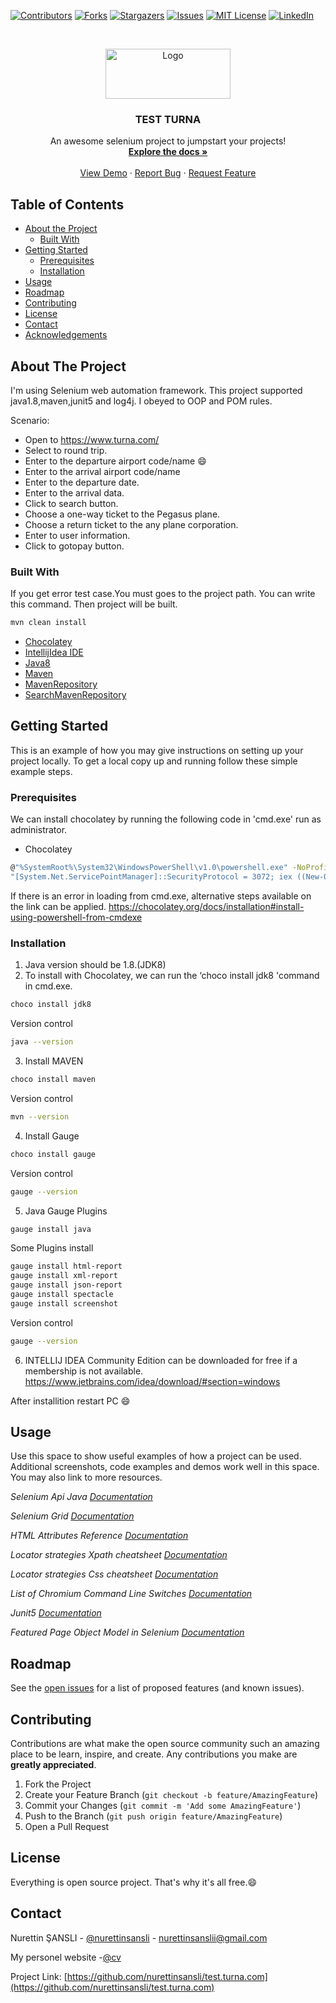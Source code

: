 [![Contributors][contributors-shield]][contributors-url]
[![Forks][forks-shield]][forks-url]
[![Stargazers][stars-shield]][stars-url]
[![Issues][issues-shield]][issues-url]
[![MIT License][license-shield]][license-url]
[![LinkedIn][linkedin-shield]][linkedin-url]



<!-- PROJECT LOGO -->
<br />
<p align="center">
  <a href="https://github.com/nurettinsansli/test.turna.com">
    <img src="https://res.cloudinary.com/turna/image/upload/v1581430290/Images/General/Logo/turna-red-logo-v2.svg" alt="Logo" width="200" height="80">
  </a>

  <h3 align="center">TEST TURNA</h3>

  <p align="center">
    An awesome selenium project to jumpstart your projects!
    <br />
    <a href="https://github.com/nurettinsansli/test.turna.com"><strong>Explore the docs »</strong></a>
    <br />
    <br />
    <a href="https://github.com/nurettinsansli/test.turna.com">View Demo</a>
    ·
    <a href="https://github.com/nurettinsansli/test.turna.com/issues">Report Bug</a>
    ·
    <a href="https://github.com/nurettinsansli/test.turna.com/issues">Request Feature</a>
  </p>
</p>



<!-- TABLE OF CONTENTS -->
## Table of Contents

* [About the Project](#about-the-project)
  * [Built With](#built-with)
* [Getting Started](#getting-started)
  * [Prerequisites](#prerequisites)
  * [Installation](#installation)
* [Usage](#usage)
* [Roadmap](#roadmap)
* [Contributing](#contributing)
* [License](#license)
* [Contact](#contact)
* [Acknowledgements](#acknowledgements)



<!-- ABOUT THE PROJECT -->
## About The Project

I'm using Selenium web automation framework. This project supported java1.8,maven,junit5 and log4j. I obeyed to OOP and POM rules.

Scenario:
* Open to https://www.turna.com/
* Select to round trip.
* Enter to the departure airport code/name :smile:
* Enter to the arrival airport code/name
* Enter to the departure date.
* Enter to the arrival data.
* Click to search button.
* Choose a one-way ticket to the Pegasus plane.
* Choose a return ticket to the any plane corporation.
* Enter to user information.
* Click to gotopay button.

### Built With
If you get error test case.You must goes to the project path. You can write this command. Then project will be built. 
```sh
mvn clean install
```
* [Chocolatey](https://chocolatey.org/docs/installation#install-using-powershell-from-cmdexe)
* [IntellijIdea IDE](https://www.jetbrains.com/idea/download/#section=windows)
* [Java8](https://www.oracle.com/java/technologies/javase-downloads.html)
* [Maven](https://maven.apache.org/)
* [MavenRepository](https://mvnrepository.com/)
* [SearchMavenRepository](https://search.maven.org/)


<!-- GETTING STARTED -->
## Getting Started

This is an example of how you may give instructions on setting up your project locally.
To get a local copy up and running follow these simple example steps.

### Prerequisites

We can install chocolatey by running the following code in 'cmd.exe' run as administrator.
* Chocolatey
```sh
@"%SystemRoot%\System32\WindowsPowerShell\v1.0\powershell.exe" -NoProfile -InputFormat None -ExecutionPolicy Bypass -Command
"[System.Net.ServicePointManager]::SecurityProtocol = 3072; iex ((New-Object System.Net.WebClient).DownloadString('https://chocolatey.org/install.ps1'))" && SET "PATH=%PATH%;%ALLUSERSPROFILE%\chocolatey\bin"
```
If there is an error in loading from cmd.exe, alternative steps available on the link can be applied.
https://chocolatey.org/docs/installation#install-using-powershell-from-cmdexe

### Installation

1. Java version should be 1.8.(JDK8)
2. To install with Chocolatey, we can run the ‘choco install jdk8 'command in cmd.exe.
```sh
choco install jdk8
```
Version control
```sh
java --version
```

3. Install MAVEN
```sh
choco install maven
```
Version control
```sh
mvn --version
```

4. Install Gauge
```sh
choco install gauge
```
Version control
```sh
gauge --version
```
5. Java Gauge Plugins
```sh
gauge install java
```
Some Plugins install
```sh
gauge install html-report
gauge install xml-report
gauge install json-report
gauge install spectacle
gauge install screenshot
```
Version control
```sh
gauge --version
```
6. INTELLIJ IDEA
Community Edition can be downloaded for free if a membership is not available.
https://www.jetbrains.com/idea/download/#section=windows

After installition restart PC :smile:

<!-- USAGE EXAMPLES -->
## Usage

Use this space to show useful examples of how a project can be used. Additional screenshots, code examples and demos work well in this space. You may also link to more resources.

_Selenium Api Java [Documentation](https://www.selenium.dev/selenium/docs/api/java/index.html)_

_Selenium Grid  [Documentation](https://www.selenium.dev/documentation/en/grid)_

_HTML Attributes Reference  [Documentation](https://www.w3schools.com/tags/ref_attributes.asp)_

_Locator strategies Xpath cheatsheet  [Documentation](https://devhints.io/xpath)_

_Locator strategies Css cheatsheet  [Documentation](https://devhints.io/css)_

_List of Chromium Command Line Switches  [Documentation](https://peter.sh/experiments/chromium-command-line-switches/)_

_Junit5  [Documentation](https://www.tutorialspoint.com/junit/index.htm)_

_Featured Page Object Model in Selenium  [Documentation](https://chercher.tech/java/featured-page-object-model-selenium-webdriver)_





<!-- ROADMAP -->
## Roadmap

See the [open issues](https://github.com/othneildrew/Best-README-Template/issues) for a list of proposed features (and known issues).



<!-- CONTRIBUTING -->
## Contributing

Contributions are what make the open source community such an amazing place to be learn, inspire, and create. Any contributions you make are **greatly appreciated**.

1. Fork the Project
2. Create your Feature Branch (`git checkout -b feature/AmazingFeature`)
3. Commit your Changes (`git commit -m 'Add some AmazingFeature'`)
4. Push to the Branch (`git push origin feature/AmazingFeature`)
5. Open a Pull Request



<!-- LICENSE -->
## License
Everything is open source project. That's why it's all free.:smile:



<!-- CONTACT -->
## Contact

Nurettin ŞANSLI - [@nurettinsansli](https://twitter.com/nurettinsansli) - nurettinsanslii@gmail.com

My personel website -[@cv](https://nurettinsansli.github.io/cv/)

Project Link: [https://github.com/nurettinsansli/test.turna.com](https://github.com/nurettinsansli/test.turna.com)



<!-- MARKDOWN LINKS & IMAGES -->
<!-- https://www.markdownguide.org/basic-syntax/#reference-style-links -->
[contributors-shield]: https://img.shields.io/github/contributors/othneildrew/Best-README-Template.svg?style=flat-square
[contributors-url]: https://github.com/nurettinsansli/test.turna.com/graphs/contributors
[forks-shield]: https://img.shields.io/github/forks/othneildrew/Best-README-Template.svg?style=flat-square
[forks-url]: https://github.com/nurettinsansli/test.turna.com/network/members
[stars-shield]: https://img.shields.io/github/stars/othneildrew/Best-README-Template.svg?style=flat-square
[stars-url]: https://github.com/nurettinsansli/test.turna.com/stargazers
[issues-shield]: https://img.shields.io/github/issues/othneildrew/Best-README-Template.svg?style=flat-square
[issues-url]: https://github.com/nurettinsansli/test.turna.com/issues
[license-shield]: https://img.shields.io/github/license/othneildrew/Best-README-Template.svg?style=flat-square
[license-url]: https://github.com/nurettinsansli/test.turna.com/LICENSE.txt
[linkedin-shield]: https://img.shields.io/badge/-LinkedIn-black.svg?style=flat-square&logo=linkedin&colorB=555
[linkedin-url]: https://linkedin.com/in/nurettinsansli
[product-screenshot]: images/screenshot.png

